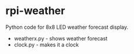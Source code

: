 rpi-weather
===========

Python code for 8x8 LED weather forecast display.

* weatherx.py - shows weather forecast
* clock.py    - makes it a clock
